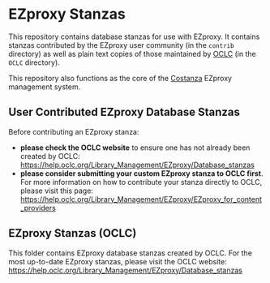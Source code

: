 # EZproxy Stanzas

This repository contains database stanzas for use with EZproxy. It contains stanzas contributed by the EZproxy user community (in the `contrib` directory) as well as plain text copies of those maintained by [OCLC](https://help.oclc.org/Library_Management/EZproxy/Database_stanzas) (in the `OCLC` directory).

This repository also functions as the core of the [Costanza](https://github.com/usask-library/costanza) EZproxy management system.


## User Contributed EZproxy Database Stanzas

Before contributing an EZproxy stanza:

- **please check the OCLC website** to ensure one has not already been created by OCLC: https://help.oclc.org/Library_Management/EZproxy/Database_stanzas
- **please consider submitting your custom EZproxy stanza to OCLC first**. For more information on how to contribute your stanza directly to OCLC, please visit this page: https://help.oclc.org/Library_Management/EZproxy/EZproxy_for_content_providers


## EZproxy Stanzas (OCLC)

This folder contains EZproxy database stanzas created by OCLC.  For the most up-to-date EZproxy stanzas, please visit the OCLC website: https://help.oclc.org/Library_Management/EZproxy/Database_stanzas
